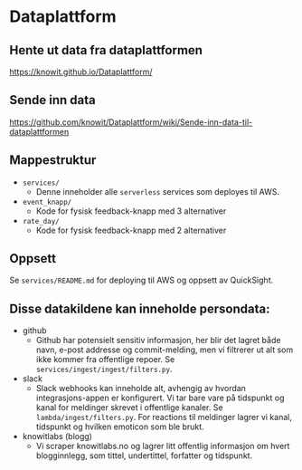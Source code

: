 # Dataplattform

## Hente ut data fra dataplattformen
https://knowit.github.io/Dataplattform/

## Sende inn data
https://github.com/knowit/Dataplattform/wiki/Sende-inn-data-til-dataplattformen

## Mappestruktur
  * ```services/```
      * Denne inneholder alle `serverless` services som deployes til AWS.
  * ```event_knapp/```
      * Kode for fysisk feedback-knapp med 3 alternativer
  * ```rate_day/```
      * Kode for fysisk feedback-knapp med 2 alternativer

## Oppsett
Se ```services/README.md``` for deploying til AWS og oppsett av QuickSight.


## Disse datakildene kan inneholde persondata:
  * github
      * Github har potensielt sensitiv informasjon, her blir det lagret både navn, e-post addresse
      og commit-melding, men vi filtrerer ut alt som ikke kommer fra offentlige repoer. Se
      ```services/ingest/ingest/filters.py```.
  * slack
      * Slack webhooks kan inneholde alt, avhengig av hvordan integrasjons-appen er konfigurert.
      Vi tar bare vare på tidspunkt og kanal for meldinger skrevet i offentlige kanaler.
      Se ```lambda/ingest/filters.py```.
      For reactions til meldinger lagrer vi kanal, tidspunkt og hvilken emoticon som ble brukt.
  * knowitlabs (blogg)
      * Vi scraper knowitlabs.no og lagrer litt offentlig informasjon om hvert blogginnlegg, som
        tittel, undertittel, forfatter og tidspunkt.
